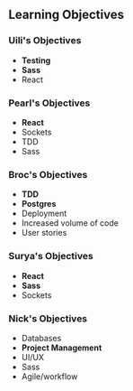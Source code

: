 Learning Objectives   
-------------------

### Uili's Objectives
  * **Testing**
  * **Sass**
  * React

### Pearl's Objectives
  * **React**
  * Sockets
  * TDD
  * Sass

### Broc's Objectives
  * **TDD**
  * **Postgres**
  * Deployment
  * Increased volume of code
  * User stories

### Surya's Objectives
  * **React**
  * **Sass**
  * Sockets

### Nick's Objectives
 * Databases
 * **Project Management**
 * UI/UX
 * Sass
 * Agile/workflow
 
